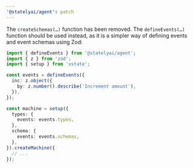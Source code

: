 ```yaml
---
'@statelyai/agent': patch
---
```


The `createSchemas(…)` function has been removed. The `defineEvents(…)` function should be used instead, as it is a simpler way of defining events and event schemas using Zod:

```ts
import { defineEvents } from '@statelyai/agent';
import { z } from 'zod';
import { setup } from 'xstate';

const events = defineEvents({
  inc: z.object({
    by: z.number().describe('Increment amount'),
  }),
});

const machine = setup({
  types: {
    events: events.types,
  },
  schema: {
    events: events.schemas,
  },
}).createMachine({
  // ...
});
```
